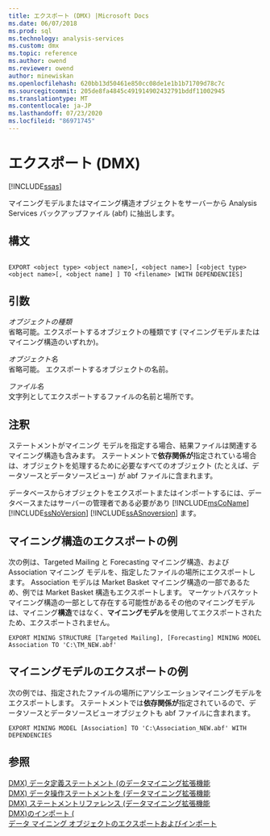 ```yaml
---
title: エクスポート (DMX) |Microsoft Docs
ms.date: 06/07/2018
ms.prod: sql
ms.technology: analysis-services
ms.custom: dmx
ms.topic: reference
ms.author: owend
ms.reviewer: owend
author: minewiskan
ms.openlocfilehash: 620bb13d50461e850cc08de1e1b1b71709d78c7c
ms.sourcegitcommit: 205de8fa4845c491914902432791bddf11002945
ms.translationtype: MT
ms.contentlocale: ja-JP
ms.lasthandoff: 07/23/2020
ms.locfileid: "86971745"
---
```

# <a name="export-dmx"></a>エクスポート (DMX)
[!INCLUDE[ssas](../includes/applies-to-version/ssas.md)]

  マイニングモデルまたはマイニング構造オブジェクトをサーバーから Analysis Services バックアップファイル (abf) に抽出します。  
  
## <a name="syntax"></a>構文  
  
```  
  
EXPORT <object type> <object name>[, <object name>] [<object type> <object name>[, <object name] ] TO <filename> [WITH DEPENDENCIES]  
```  
  
## <a name="arguments"></a>引数  
 *オブジェクトの種類*  
 省略可能。エクスポートするオブジェクトの種類です (マイニングモデルまたはマイニング構造のいずれか)。  
  
 *オブジェクト名*  
 省略可能。 エクスポートするオブジェクトの名前。  
  
 *ファイル名*  
 文字列としてエクスポートするファイルの名前と場所です。  
  
## <a name="remarks"></a>注釈  
 ステートメントがマイニング モデルを指定する場合、結果ファイルは関連するマイニング構造も含みます。 ステートメントで**依存関係が**指定されている場合は、オブジェクトを処理するために必要なすべてのオブジェクト (たとえば、データソースとデータソースビュー) が abf ファイルに含まれます。  
  
 データベースからオブジェクトをエクスポートまたはインポートするには、データベースまたはサーバーの管理者である必要があり [!INCLUDE[msCoName](../includes/msconame-md.md)] [!INCLUDE[ssNoVersion](../includes/ssnoversion-md.md)] [!INCLUDE[ssASnoversion](../includes/ssasnoversion-md.md)] ます。  
  
## <a name="export-mining-structure-example"></a>マイニング構造のエクスポートの例  
 次の例は、Targeted Mailing と Forecasting マイニング構造、および Association マイニング モデルを、指定したファイルの場所にエクスポートします。 Association モデルは Market Basket マイニング構造の一部であるため、例では Market Basket 構造もエクスポートします。 マーケットバスケットマイニング構造の一部として存在する可能性があるその他のマイニングモデルは、マイニング**構造**ではなく、**マイニングモデル**を使用してエクスポートされたため、エクスポートされません。  
  
```  
EXPORT MINING STRUCTURE [Targeted Mailing], [Forecasting] MINING MODEL Association TO 'C:\TM_NEW.abf'  
```  
  
## <a name="export-mining-model-example"></a>マイニングモデルのエクスポートの例  
 次の例では、指定されたファイルの場所にアソシエーションマイニングモデルをエクスポートします。 ステートメントでは**依存関係が**指定されているので、データソースとデータソースビューオブジェクトも abf ファイルに含まれます。  
  
```  
EXPORT MINING MODEL [Association] TO 'C:\Association_NEW.abf' WITH DEPENDENCIES  
```  
  
## <a name="see-also"></a>参照  
 [DMX&#41; データ定義ステートメント &#40;のデータマイニング拡張機能](../dmx/dmx-statements-data-definition.md)   
 [DMX&#41; データ操作ステートメントを &#40;データマイニング拡張機能](../dmx/dmx-statements-data-manipulation.md)   
 [DMX&#41; ステートメントリファレンス &#40;データマイニング拡張機能](../dmx/data-mining-extensions-dmx-statements.md)   
 [DMX&#41;のインポート &#40;](../dmx/import-dmx.md)   
 [データ マイニング オブジェクトのエクスポートおよびインポート](https://docs.microsoft.com/analysis-services/data-mining/export-and-import-data-mining-objects)  
  
  
